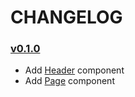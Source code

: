 # CHANGELOG

### [v0.1.0](https://github.com/speelynet/components/tree/v0.1.0)
- Add [Header](https://github.com/speelynet/components/tree/v0.1.0/src/Header.js) component
- Add [Page](https://github.com/speelynet/components/tree/v0.1.0/src/Page.js) component

